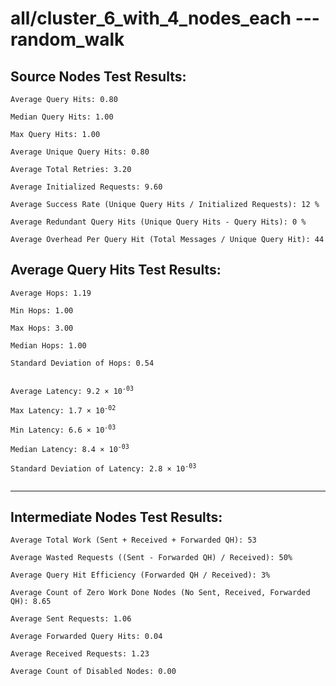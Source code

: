 # all/cluster_6_with_4_nodes_each --- random_walk
## Source Nodes Test Results:
	Average Query Hits: 0.80

	Median Query Hits: 1.00

	Max Query Hits: 1.00

	Average Unique Query Hits: 0.80

	Average Total Retries: 3.20

	Average Initialized Requests: 9.60

	Average Success Rate (Unique Query Hits / Initialized Requests): 12 %

	Average Redundant Query Hits (Unique Query Hits - Query Hits): 0 %

	Average Overhead Per Query Hit (Total Messages / Unique Query Hit): 44



## Average Query Hits Test Results:
<pre><code>Average Hops: 1.19

Min Hops: 1.00

Max Hops: 3.00

Median Hops: 1.00

Standard Deviation of Hops: 0.54


Average Latency: 9.2 × 10<sup>-03</sup>

Max Latency: 1.7 × 10<sup>-02</sup>

Min Latency: 6.6 × 10<sup>-03</sup>

Median Latency: 8.4 × 10<sup>-03</sup>

Standard Deviation of Latency: 2.8 × 10<sup>-03</sup>

</code></pre>

---------------------------------------------
## Intermediate Nodes Test Results:

	Average Total Work (Sent + Received + Forwarded QH): 53

	Average Wasted Requests ((Sent - Forwarded QH) / Received): 50%

	Average Query Hit Efficiency (Forwarded QH / Received): 3%

	Average Count of Zero Work Done Nodes (No Sent, Received, Forwarded QH): 8.65

	Average Sent Requests: 1.06

	Average Forwarded Query Hits: 0.04

	Average Received Requests: 1.23

	Average Count of Disabled Nodes: 0.00

